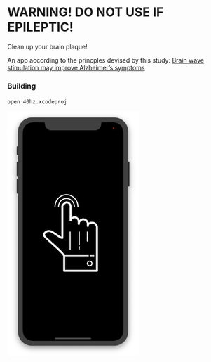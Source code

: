 # WARNING! DO NOT USE IF EPILEPTIC!

Clean up your brain plaque! 

An app according to the princples devised by this study: [Brain wave stimulation may improve Alzheimer’s symptoms](http://news.mit.edu/2019/brain-wave-stimulation-improve-alzheimers-0314)

### Building
`open 40hz.xcodeproj`

[![Watch the video](https://github.com/advatar/fortyhertz/raw/master/40hz.png)](https://github.com/advatar/fortyhertz/raw/master/screencast.m4v)


